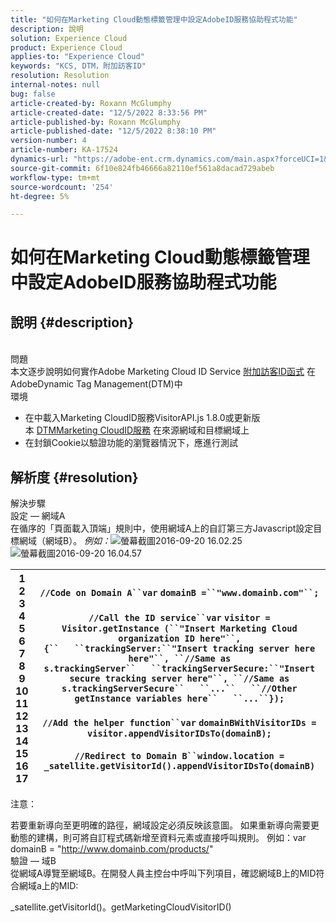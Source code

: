 ```yaml
---
title: "如何在Marketing Cloud動態標籤管理中設定AdobeID服務協助程式功能"
description: 說明
solution: Experience Cloud
product: Experience Cloud
applies-to: "Experience Cloud"
keywords: "KCS, DTM，附加訪客ID"
resolution: Resolution
internal-notes: null
bug: false
article-created-by: Roxann McGlumphy
article-created-date: "12/5/2022 8:33:56 PM"
article-published-by: Roxann McGlumphy
article-published-date: "12/5/2022 8:38:10 PM"
version-number: 4
article-number: KA-17524
dynamics-url: "https://adobe-ent.crm.dynamics.com/main.aspx?forceUCI=1&pagetype=entityrecord&etn=knowledgearticle&id=6b4a4020-dc74-ed11-81aa-6045bd006b3d"
source-git-commit: 6f10e824fb46666a82110ef561a8dacad729abeb
workflow-type: tm+mt
source-wordcount: '254'
ht-degree: 5%

---
```


# 如何在Marketing Cloud動態標籤管理中設定AdobeID服務協助程式功能

## 說明 {#description}

<br>問題<br>
本文逐步說明如何實作Adobe Marketing Cloud ID Service [附加訪客ID函式](https://marketing.adobe.com/resources/help/zh_TW/mcvid/mcvid-appendvisitorid.html) 在AdobeDynamic Tag Management(DTM)中
<br>環境<br>
- 在中載入Marketing CloudID服務VisitorAPI.js 1.8.0或更新版本 [DTMMarketing CloudID服務](https://marketing.adobe.com/resources/help/en_US/mcvid/mcvid-dtm-implement.html) 在來源網域和目標網域上
- 在封鎖Cookie以驗證功能的瀏覽器情況下，應進行測試



## 解析度 {#resolution}

解決步驟<br>設定 — 網域A<br>
在循序的「頁面載入頂端」規則中，使用網域A上的自訂第三方Javascript設定目標網域（網域B）。 *例如：*![&#x200B;螢幕截圖2016-09-20 16.02.25](https://helpx.adobe.com/content/dam/help/en/dtm/kb/how-to-set-marketing-cloud-id-service-helper-function-in-adobe-d/jcr%3acontent/main-pars/image/Screenshot%202016-09-20%2016.02.25.png "螢幕截圖2016-09-20 16.02.25")
![螢幕截圖2016-09-20 16.04.57](https://helpx.adobe.com/content/dam/help/en/dtm/kb/how-to-set-marketing-cloud-id-service-helper-function-in-adobe-d/jcr%3acontent/main-pars/image_1393293752/Screenshot%202016-09-20%2016.04.57.png "螢幕截圖2016-09-20 16.04.57")

| 1<br>2<br>3<br>4<br>5<br>6<br>7<br>8<br>9<br>10<br>11<br>12<br>13<br>14<br>15<br>16<br>17 | `//Code on Domain A``var` `domainB =``"www.domainb.com"``;`<br> <br>`//Call the ID service``var` `visitor = Visitor.getInstance (``"Insert Marketing Cloud organization ID here"``,{``   ``trackingServer:``"Insert tracking server here here"``, ``//Same as s.trackingServer``   ``trackingServerSecure:``"Insert secure tracking server here"``, ``//Same as s.trackingServerSecure``   ``...``   ``//Other getInstance variables here``   ``...``});`<br> <br>`//Add the helper function``var` `domainBWithVisitorIDs = visitor.appendVisitorIDsTo(domainB);`<br> <br>`//Redirect to Domain B``window.location = _satellite.getVisitorId().appendVisitorIDsTo(domainB)` |
| --- | --- |


注意：

若要重新導向至更明確的路徑，網域設定必須反映該意圖。 如果重新導向需要更動態的建構，則可將自訂程式碼新增至資料元素或直接呼叫規則。 例如：var domainB = &quot;http://www.domainb.com/products/&quot;
<br>驗證 — 域B<br>
從網域A導覽至網域B。在開發人員主控台中呼叫下列項目，確認網域B上的MID符合網域a上的MID:

_satellite.getVisitorId()。getMarketingCloudVisitorID()
